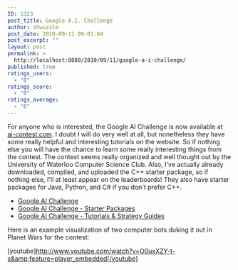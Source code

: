 ```yaml
---
ID: 1323
post_title: Google A.I. Challenge
author: Shwuzzle
post_date: 2010-09-11 09:01:04
post_excerpt: ""
layout: post
permalink: >
  http://localhost:8080/2010/09/11/google-a-i-challenge/
published: true
ratings_users:
  - "0"
ratings_score:
  - "0"
ratings_average:
  - "0"
---
```

For anyone who is interested, the Google AI Challenge is now available at <a href="http://ai-contest.com/index.php">ai-contest.com</a>. I doubt I will do very well at all, but nonetheless they have some really helpful and interesting tutorials on the website. So if nothing else you will have the chance to learn some really interesting things from the contest. The contest seems really organized and well thought out by the University of Waterloo Computer Science Club. Also, I've actually already downloaded, compiled, and uploaded the C++ starter package, so if nothing else, I'll at least appear on the leaderboards!  They also have starter packages for Java, Python, and C# if you don't prefer C++.
<ul>
	<li><a href="http://ai-contest.com/">Google AI Challenge</a></li>
	<li><a href="http://ai-contest.com/starter_packages.php">Google AI Challenge - Starter Packages</a></li>
	<li><a href="http://ai-contest.com/resources.php">Google AI Challenge - Tutorials &amp; Strategy Guides</a></li>
</ul>
Here is an example visualization of two computer bots duking it out in Planet Wars for the contest:

[youtube]http://www.youtube.com/watch?v=O0uxXZY-t-s&amp;feature=player_embedded[/youtube]
